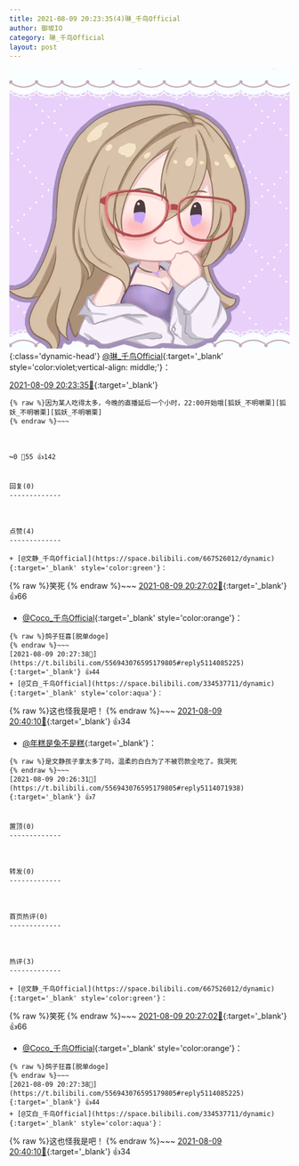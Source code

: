 ```yaml
---
title: 2021-08-09 20:23:35(4)琳_千鸟Official
author: 御坂IO
category: 琳_千鸟Official
layout: post
---
```


![img](/images/c0a88f85ebd0d056f37b114e0748e69556c8b488.jpg){:class='dynamic-head'}
[@琳_千鸟Official](https://space.bilibili.com/1620923329/dynamic){:target='_blank' style='color:violet;vertical-align: middle;'}：

[2021-08-09 20:23:35🔗](https://t.bilibili.com/556943076595179805){:target='_blank'}

~~~
{% raw %}因为某人吃得太多，今晚的直播延后一个小时，22:00开始哦[狐妖_不明嚼栗][狐妖_不明嚼栗][狐妖_不明嚼栗]
{% endraw %}~~~



↪️0 💬55 👍142


回复(0)
-------------



点赞(4)
-------------

+ [@文静_千鸟Official](https://space.bilibili.com/667526012/dynamic){:target='_blank' style='color:green'}：
~~~
{% raw %}笑死
{% endraw %}~~~
[2021-08-09 20:27:02🔗](https://t.bilibili.com/556943076595179805#reply5114068572){:target='_blank'} 👍66
+ [@Coco_千鸟Official](https://space.bilibili.com/1891728206/dynamic){:target='_blank' style='color:orange'}：
~~~
{% raw %}鸽子狂喜[脱单doge]
{% endraw %}~~~
[2021-08-09 20:27:38🔗](https://t.bilibili.com/556943076595179805#reply5114085225){:target='_blank'} 👍44
+ [@艾白_千鸟Official](https://space.bilibili.com/334537711/dynamic){:target='_blank' style='color:aqua'}：
~~~
{% raw %}这也怪我是吧！
{% endraw %}~~~
[2021-08-09 20:40:10🔗](https://t.bilibili.com/556943076595179805#reply5114191039){:target='_blank'} 👍34
+ [@年糕是兔不是糕](https://space.bilibili.com/11493876/dynamic){:target='_blank'}：
~~~
{% raw %}是文静孩子拿太多了吗，温柔的白白为了不被罚款全吃了。我哭死
{% endraw %}~~~
[2021-08-09 20:26:31🔗](https://t.bilibili.com/556943076595179805#reply5114071938){:target='_blank'} 👍7


置顶(0)
-------------



转发(0)
-------------



首页热评(0)
-------------



热评(3)
-------------

+ [@文静_千鸟Official](https://space.bilibili.com/667526012/dynamic){:target='_blank' style='color:green'}：
~~~
{% raw %}笑死
{% endraw %}~~~
[2021-08-09 20:27:02🔗](https://t.bilibili.com/556943076595179805#reply5114068572){:target='_blank'} 👍66
+ [@Coco_千鸟Official](https://space.bilibili.com/1891728206/dynamic){:target='_blank' style='color:orange'}：
~~~
{% raw %}鸽子狂喜[脱单doge]
{% endraw %}~~~
[2021-08-09 20:27:38🔗](https://t.bilibili.com/556943076595179805#reply5114085225){:target='_blank'} 👍44
+ [@艾白_千鸟Official](https://space.bilibili.com/334537711/dynamic){:target='_blank' style='color:aqua'}：
~~~
{% raw %}这也怪我是吧！
{% endraw %}~~~
[2021-08-09 20:40:10🔗](https://t.bilibili.com/556943076595179805#reply5114191039){:target='_blank'} 👍34


